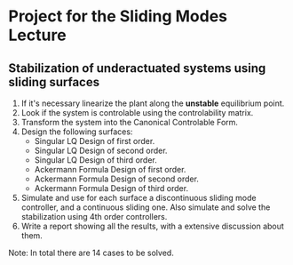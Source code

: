 # Project for the Sliding Modes Lecture

## Stabilization of underactuated systems using sliding surfaces

1. If it's necessary linearize the plant along the **unstable** equilibrium point.
2. Look if the system is controlable using the controlability matrix.
3. Transform the system into the Canonical Controlable Form.
4. Design the following surfaces:
    - Singular LQ Design of first order.
    - Singular LQ Design of second order.
    - Singular LQ Design of third order.
    - Ackermann Formula Design of first order.
    - Ackermann Formula Design of second order.
    - Ackermann Formula Design of third order.
5. Simulate and use for each surface a discontinuous sliding mode controller, and a continuous sliding one. Also simulate and solve the stabilization using 4th order controllers. 
6. Write a report showing all the results, with a extensive discussion about them.

Note: In total there are 14 cases to be solved. 
